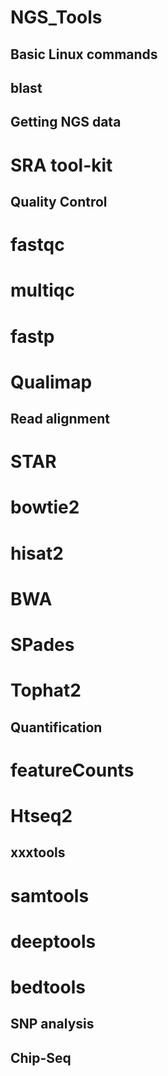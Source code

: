 # NGS_Tools

## Basic Linux commands

## blast

## Getting NGS data

# SRA tool-kit


## Quality Control
# fastqc
# multiqc
# fastp
# Qualimap

## Read alignment

# STAR
# bowtie2
# hisat2
# BWA
# SPades
# Tophat2

## Quantification
# featureCounts
# Htseq2


## xxxtools
# samtools
# deeptools
# bedtools


## SNP analysis

## Chip-Seq






